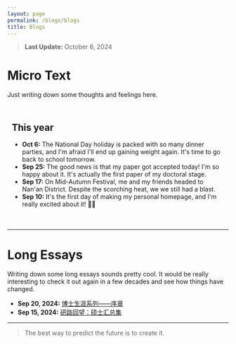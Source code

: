 ```yaml
---
layout: page
permalink: /blogs/blogs
title: Blogs
---
```


> **Last Update:** October 6, 2024

# Micro Text

Just writing down some thoughts and feelings here.

<div style="height: 250px; overflow-y: scroll; border: 0px solid #ccc; padding: 10px;">
  
  <h2>This year</h2>

  <ul>


  <li>
      <strong>Oct 6:</strong> The National Day holiday is packed with so many dinner parties, and I'm afraid I'll end up gaining weight again. It's time to go back to school tomorrow.
    </li>
  <li>
      <strong>Sep 25:</strong> The good news is that my paper got accepted today! I'm so happy about it. It's actually the first paper of my doctoral stage.
    </li>
  <li>
      <strong>Sep 17:</strong> On Mid-Autumn Festival, me and my friends headed to Nan'an District. Despite the scorching heat, we we still had a blast.
    </li>

  <li>
      <strong>Sep 10:</strong> It's the first day of making my personal homepage, and I'm really excited about it! 🎉🎉
    </li>
  </ul>
</div>

<!-- ## Previous years -->

---

# Long Essays

Writing down some long essays sounds pretty cool. It would be really interesting to check it out again in a few decades and see how things have changed.

- **Sep 20, 2024:** [博士生涯系列——序章](https://wujie3375.github.io\blogs\240920)
- **Sep 15, 2024:** [研路回望：硕士汇总集](https://wujie3375.github.io\blogs\240915)
  



---

> The best way to predict the future is to create it.